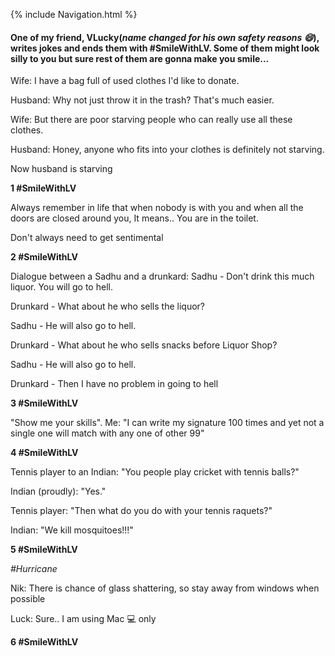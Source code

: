 {% include Navigation.html %}

#### One of my friend, VLucky(*name changed for his own safety reasons :smile:*), writes jokes and ends them with #SmileWithLV. Some of them might look silly to you but sure rest of them are gonna make you smile...


Wife: I have a bag full of used clothes I'd like to donate. 

Husband: Why not just throw it in the trash? That's much easier. 

Wife: But there are poor starving people who can really use all these clothes. 

Husband: Honey, anyone who fits into your clothes is definitely not starving. 

Now husband is starving 

**1 #SmileWithLV**

Always remember in life that when nobody is with you and when all the doors are closed around you, It means.. You are in the toilet. 

Don't always need to get sentimental 

**2 #SmileWithLV**

Dialogue between a Sadhu and a drunkard: 
Sadhu - Don't drink this much liquor. You will go to hell. 

Drunkard - What about he who sells the liquor? 

Sadhu - He will also go to hell. 

Drunkard - What about he who sells snacks before Liquor Shop? 

Sadhu - He will also go to hell. 

Drunkard - Then I have no problem in going to hell 

**3 #SmileWithLV**

"Show me your skills". 
Me: "I can write my signature 100 times and yet not a single one will match with any one of other 99" 

**4 #SmileWithLV**

Tennis player to an Indian: "You people play cricket with tennis balls?" 

Indian (proudly): "Yes." 

Tennis player: "Then what do you do with your tennis raquets?" 

Indian: "We kill mosquitoes!!!" 

**5 #SmileWithLV**

*#Hurricane*

Nik: There is chance of glass shattering, so stay away from windows when possible

Luck: Sure.. I am using Mac :computer: only 

**6 #SmileWithLV**
